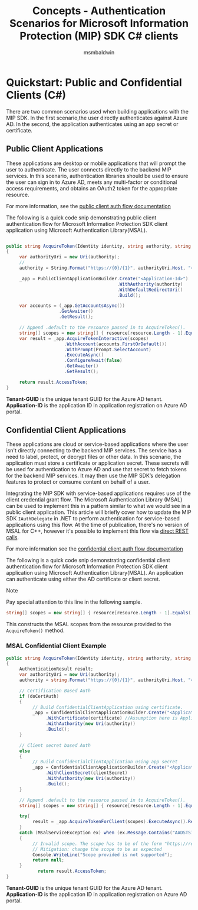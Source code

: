 ﻿---
title: Concepts - Authentication Scenarios for Microsoft Information Protection (MIP) SDK C# clients
description: Technical details about authentication scenarios for Microsoft Information Protection SDK C# client applications.
author: msmbaldwin
ms.author: mbaldwin
ms.date: 11/14/2022
ms.topic: conceptual
ms.service: information-protection
---

# Quickstart: Public and Confidential Clients (C#)

There are two common scenarios used when building applications with the MIP SDK. In the first scenario,the user directly authenticates against Azure AD. In the second, the application authenticates using an app secret or certificate.

## Public Client Applications

These applications are desktop or mobile applications that will prompt the user to authenticate. The user connects directly to the backend MIP services. In this scenario, authentication libraries should be used to ensure the user can sign in to Azure AD, meets any multi-factor or conditional access requirements, and obtains an OAuth2 token for the appropriate resource.

For more information, see the [public client auth flow documentation](/azure/active-directory/develop/msal-net-initializing-client-applications#initializing-a-public-client-application-from-configuration-options)

The following is a quick code snip demonstrating public client authentication flow for Microsoft Information Protection SDK client application using Microsoft Authentication Library(MSAL).

```csharp

public string AcquireToken(Identity identity, string authority, string resource, string claims)
{
     var authorityUri = new Uri(authority);
     // 
     authority = String.Format("https://{0}/{1}", authorityUri.Host, "<Tenant-GUID>");

     _app = PublicClientApplicationBuilder.Create("<Application-Id>")
                                          .WithAuthority(authority)
                                          .WithDefaultRedirectUri()
                                          .Build();

     var accounts = (_app.GetAccountsAsync())
                    .GetAwaiter()
                    .GetResult();

     // Append .default to the resource passed in to AcquireToken().     
     string[] scopes = new string[] { resource[resource.Length - 1].Equals('/') ? $"{resource}.default" : $"{resource}/.default" };
     var result = _app.AcquireTokenInteractive(scopes)
                      .WithAccount(accounts.FirstOrDefault())
                      .WithPrompt(Prompt.SelectAccount)
                      .ExecuteAsync()
                      .ConfigureAwait(false)
                      .GetAwaiter()
                      .GetResult();

     return result.AccessToken;
}
```

**Tenant-GUID** is the unique tenant GUID for the Azure AD tenant.
**Application-ID** is the application ID in application registration on Azure AD portal.

## Confidential Client Applications

These applications are cloud or service-based applications where the user isn't directly connecting to the backend MIP services. The service has a need to label, protect, or decrypt files or other data. In this scenario, the application must store a certificate or application secret. These secrets will be used for authentication to Azure AD and use that secret to fetch tokens for the backend MIP services. It may then use the MIP SDK’s delegation features to protect or consume content on behalf of a user.

Integrating the MIP SDK with service-based applications requires use of the client credential grant flow. The Microsoft Authentication Library (MSAL) can be used to implement this in a pattern similar to what we would see in a public client application. This article will briefly cover how to update the MIP SDK `IAuthDelegate` in .NET to perform authentication for service-based applications using this flow. At the time of publication, there's no version of MSAL for C++, however it's possible to implement this flow via [direct REST calls](/azure/active-directory/develop/v2-oauth2-client-creds-grant-flow#get-a-token).

For more information see the [confidential client auth flow documentation](/azure/active-directory/develop/msal-net-initializing-client-applications#initializing-a-confidential-client-application-from-code)

The following is a quick code snip demonstrating confidential client authentication flow for Microsoft Information Protection SDK client application using Microsoft Authentication Library(MSAL). An application can authenticate using either the AD certificate or client secret.

> [!NOTE]
> Pay special attention to this line in the following sample. 
>
> ```csharp
> string[] scopes = new string[] { resource[resource.Length - 1].Equals('/') ? $"{resource}.default" : $"{resource}/.default" };
> ```
> This constructs the MSAL scopes from the resource provided to the `AcquireToken()` method. 

### MSAL Confidential Client Example

```csharp
public string AcquireToken(Identity identity, string authority, string resource, string claim)
{
     AuthenticationResult result;
     var authorityUri = new Uri(authority);
     authority = string.Format("https://{0}/{1}", authorityUri.Host, "<Tenant-GUID>");

     // Certification Based Auth
     if (doCertAuth)
     {
          // Build ConfidentialClientApplication using certificate.
          _app = ConfidentialClientApplicationBuilder.Create("<Application-Id>")
               .WithCertificate(certificate) //Assumption here is Application passes a certificate created using certificate thumbprint
               .WithAuthority(new Uri(authority))
               .Build();
     }

     // Client secret based Auth
     else
     {
          // Build ConfidentialClientApplication using app secret
          _app = ConfidentialClientApplicationBuilder.Create("<Application-Id>")
               .WithClientSecret(clientSecret)
               .WithAuthority(new Uri(authority))
               .Build();
     }

     // Append .default to the resource passed in to AcquireToken().
     string[] scopes = new string[] { resource[resource.Length - 1].Equals('/') ? $"{resource}.default" : $"{resource}/.default" };

     try{
          result = _app.AcquireTokenForClient(scopes).ExecuteAsync().Result;
     }
     catch (MsalServiceException ex) when (ex.Message.Contains("AADSTS70011"))
     {
          // Invalid scope. The scope has to be of the form "https://resourceurl/.default"
          // Mitigation: change the scope to be as expected
          Console.WriteLine("Scope provided is not supported");
          return null;
     }
            return result.AccessToken;
}

```
**Tenant-GUID** is the unique tenant GUID for the Azure AD tenant.
**Application-ID** is the application ID in application registration on Azure AD portal.